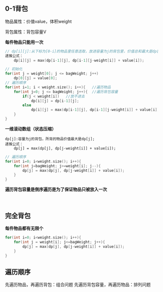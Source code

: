 
## 0-1背包

物品属性：价值value，体积weight

背包属性：背包容量V

**每件物品只能用一次**

```c++
// dp[i][j]:从下标为[0-i]的物品里任意选取，放进容量为j的背包里，价值总和最大是dp[i][j];
递推公式：
    dp[i][j] = max(dp[i-1][j], dp[i-1][j-weight[i]] + value[i]);   
```

```c
// 初始化
for(int j = weight[0]; j <= bagWeight; j++)
    dp[0][j] = value[0];
// 遍历顺序
for(int i=1; i < weight.size(); i++){	//遍历物品
    for(int j=0; j <= bagWeight; j++){	//遍历背包容量
        if(j < weight[i])	//放不进去
            dp[i][j] = dp[i-1][j];
        else
            dp[i][j] = max(dp[i-1][j], dp[i-1][j-weight[i]] + value[i]);
    }
}
```

**一维滚动数组（状态压缩）**

```
dp[j]:容量为j的背包，所背的物品价值最大是dp[j];
递推公式：
	dp[j] = max(dp[j], dp[j-weight[i]] + value[i]);
```

```c++
// 遍历顺序
for(int i=0; i<weight.size(); i++){
    for(int j=bagWeight; j>=weight[i]; j--){
        dp[j] = max(dp[j], dp[j-weight[i]] + value[i]);
    }
}
```

**遍历背包容量是倒序遍历是为了保证物品只被放入一次**

​    

## 完全背包

**每件物品都有无限个**

```c
for(int i=0; i<weight.size(); i++){
    for(int j = weight[i]; j<=bagWeight; j++){
        dp[j] = max(dp[j], dp[j-weight[i]] + value[i]);
    }
}
```
## 遍历顺序
先遍历物品，再遍历背包：组合问题
先遍历背包容量，再遍历物品：排列问题
